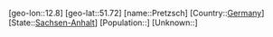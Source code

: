 ﻿---
location: [51.72,12.8]
type: City
tags:
- geo/City


SpocWebEntityId: 33519
isDeleted: false
confidential: public

---
[geo-lon::12.8]
[geo-lat::51.72]
[name::Pretzsch]
[Country::[Germany](geo/Continent/Europe/Germany.md)]
[State::[Sachsen-Anhalt](geo/Continent/Europe/Germany/Sachsen-Anhalt.md)]
[Population::]
[Unknown::]

